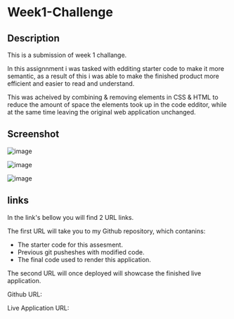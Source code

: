 # Week1-Challenge

## Description
This is a submission of week 1 challange.

In this assignnment i was tasked with edditing starter code to make it more semantic, as a result of this i was able to make the finished product more efficient and easier to read and understand. 

This was acheived by combining & removing elements in CSS & HTML to reduce the amount of space the elements took up in the code edditor, while at the same time leaving the original web application unchanged.

    
## Screenshot
![image](https://user-images.githubusercontent.com/114223852/218982026-f0d15992-2e6e-4d68-86d8-7419633389b3.png)

![image](https://user-images.githubusercontent.com/114223852/218986714-8712a82a-ef6f-43fb-9a8d-d6ba798a5764.png)

![image](https://user-images.githubusercontent.com/114223852/218987075-fef949da-501b-49de-9dce-065045aa173b.png)


## links
In the link's bellow you will find 2 URL links. 

The first URL will take you to my Github repository, which contanins:

- The starter code for this assesment.
- Previous git pusheshes with modified code.
- The final code used to render this application.

The second URL will once deployed will showcase the finished live application.


Github URL:

Live Application URL:
